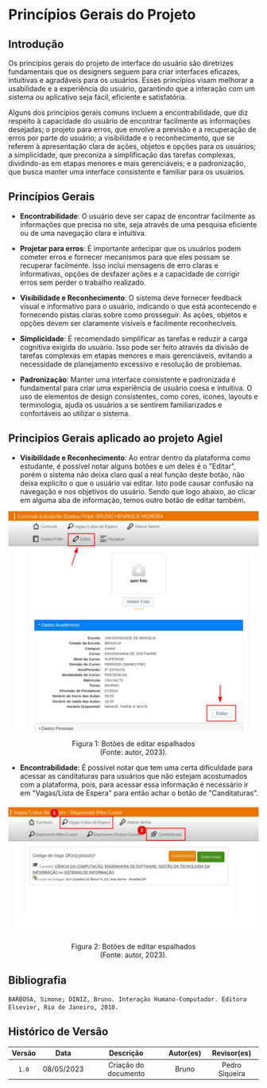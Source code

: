 # Princípios Gerais do Projeto

## Introdução

Os princípios gerais do projeto de interface do usuário são diretrizes fundamentais que os designers seguem para criar interfaces eficazes, intuitivas e agradáveis para os usuários. Esses princípios visam melhorar a usabilidade e a experiência do usuário, garantindo que a interação com um sistema ou aplicativo seja fácil, eficiente e satisfatória.

Alguns dos princípios gerais comuns incluem a encontrabilidade, que diz respeito à capacidade do usuário de encontrar facilmente as informações desejadas; o projeto para erros, que envolve a previsão e a recuperação de erros por parte do usuário; a visibilidade e o reconhecimento, que se referem à apresentação clara de ações, objetos e opções para os usuários; a simplicidade, que preconiza a simplificação das tarefas complexas, dividindo-as em etapas menores e mais gerenciáveis; e a padronização, que busca manter uma interface consistente e familiar para os usuários.

## Princípios Gerais

- **Encontrabilidade**: O usuário deve ser capaz de encontrar facilmente as informações que precisa no site, seja através de uma pesquisa eficiente ou de uma navegação clara e intuitiva.

- **Projetar para erros**: É importante antecipar que os usuários podem cometer erros e fornecer mecanismos para que eles possam se recuperar facilmente. Isso inclui mensagens de erro claras e informativas, opções de desfazer ações e a capacidade de corrigir erros sem perder o trabalho realizado.

- **Visibilidade e Reconhecimento**: O sistema deve fornecer feedback visual e informativo para o usuário, indicando o que está acontecendo e fornecendo pistas claras sobre como prosseguir. As ações, objetos e opções devem ser claramente visíveis e facilmente reconhecíveis.

- **Simplicidade**: É recomendado simplificar as tarefas e reduzir a carga cognitiva exigida do usuário. Isso pode ser feito através da divisão de tarefas complexas em etapas menores e mais gerenciáveis, evitando a necessidade de planejamento excessivo e resolução de problemas.

- **Padronização**: Manter uma interface consistente e padronizada é fundamental para criar uma experiência de usuário coesa e intuitiva. O uso de elementos de design consistentes, como cores, ícones, layouts e terminologia, ajuda os usuários a se sentirem familiarizados e confortáveis ao utilizar o sistema.

## Principios Gerais aplicado ao projeto Agiel

-  **Visibilidade e Reconhecimento**: Ao entrar dentro da plataforma como estudante, é possível notar alguns botões e um deles é o "Editar", porém o sistema não deixa claro qual a real função deste botão, não deixa explicíto o que o usuário vai editar. Isto pode causar confusão na navegação e nos objetivos do usuário. Sendo que logo abaixo, ao clicar em alguma aba de informação, temos outro botão de editar também.

![Botões de editar espalhados](../assets/botao-editar.png)

<div style="text-align: center">
<p> Figura 1:  Botões de editar espalhados<br/> (Fonte: autor, 2023).</p>
</div>


- **Encontrabilidade**: É possível notar que tem uma certa dificuldade para acessar as canditaturas para usuários que não estejam acostumados com a plataforma, pois, para acessar essa informação é necessário ir em "Vagas/Lista de Espera" para então achar o botão de "Canditaturas".

![Botão de candidatura escondido](../assets/botao-candidatar.png)

<div style="text-align: center">
<p> Figura 2:  Botões de editar espalhados<br/> (Fonte: autor, 2023).</p>
</div>

## Bibliografia
```
BARBOSA, Simone; DINIZ, Bruno. Interação Humano-Computador. Editora Elsevier, Rio de Janeiro, 2010.
```
## Histórico de Versão

| Versão |    Data    |      Descrição       | Autor(es) |  Revisor(es)   |
|:------:|:----------:|:--------------------:|:---------:|:--------------:|
| `1.0`  | 08/05/2023 | Criação do documento |   Bruno   | Pedro Siqueira |